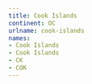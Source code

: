```yaml
---
title: Cook Islands
continent: OC
urlname: cook-islands
names:
- Cook Islands
- Cook Islands
- CK
- COK
---
```


